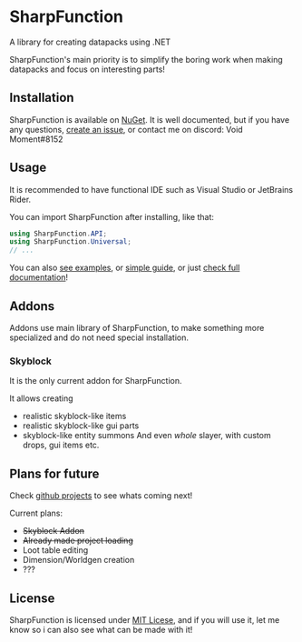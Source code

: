# SharpFunction
A library for creating datapacks using .NET

SharpFunction's main priority is to simplify the boring work
when making datapacks and focus on interesting parts!

## Installation
SharpFunction is available on [NuGet](https://www.nuget.org/packages/SharpFunction/#).
It is well documented, but if you have any questions, [create an issue](https://github.com/Maxuss/SharpFunction/issues),
or contact me on discord: Void Moment#8152

## Usage
It is recommended to have functional IDE such as Visual Studio or JetBrains Rider.

You can import SharpFunction after installing, like that:
```csharp
using SharpFunction.API;
using SharpFunction.Universal;
// ...
```

You can also [see examples](https://github.com/Maxuss/SharpFunction/tree/main/SFExample), or [simple guide](https://github.com/Maxuss/SharpFunction/wiki), or just [check full documentation](https://maxuss.github.io/SharpFunction)!

## Addons
 Addons use main library of SharpFunction, to make something more specialized and do not need special installation.
### Skyblock
It is the only current addon for SharpFunction.

It allows creating
* realistic skyblock-like items
* realistic skyblock-like gui parts
* skyblock-like entity summons
And even *whole* slayer, with custom drops, gui items etc.

## Plans for future

Check [github projects](https://github.com/Maxuss/SharpFunction/projects) to see whats coming next!

Current plans:
* ~~Skyblock Addon~~
* ~~Already made project loading~~
* Loot table editing
* Dimension/Worldgen creation
* ???

## License
SharpFunction is licensed under [MIT Licese](https://github.com/Maxuss/SharpFunction/blob/main/LICENSE.txt), and if you will use it, let me know so i can also see what can be made with it!